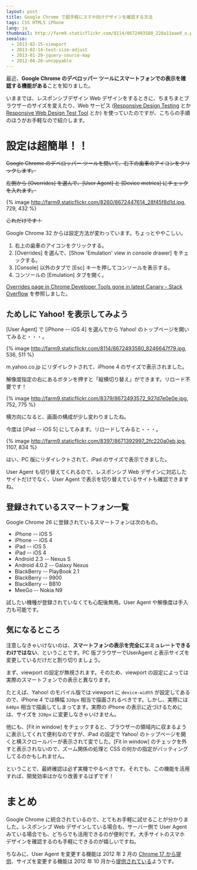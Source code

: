 ```yaml
---
layout: post
title: Google Chrome で超手軽にスマホ向けデザインを確認する方法
tags: CSS HTML5 iPhone
lang: ja
thumbnail: http://farm9.staticflickr.com/8114/8672493580_228a11eae0_o.png
seealso:
  - 2013-02-15-viewport
  - 2013-02-14-text-size-adjust
  - 2013-01-29-jquery-source-map
  - 2012-04-20-uncopyable
---
```

最近、**Google Chrome のデベロッパー ツールにスマートフォンでの表示を確認する機能がある**ことを知りました。

いままでは、レスポンシブデザイン Web デザインをするときに、ちまちまとブラウザーのサイズを変えたり、Web サービス ([Responsive Design Testing](http://mattkersley.com/responsive/) とか [Responsive Web Design Test Tool](http://designmodo.com/responsive-test/) とか) を使っていたのですが、こちらの手順のほうがお手軽なので紹介します。


設定は超簡単！！
================

<s>Google Chrome のデベロッパー ツールを開いて、右下の歯車のアイコンをクリックします。</s>

<s>左側から [Overrides] を選んで、[User Agent] と [Device metrics] にチェックを入れます。</s>

{% image http://farm9.staticflickr.com/8260/8672447614_28f45f8d1d.jpg, 729, 432 %}

<s>これだけです！</s>

Google Chrome 32 からは設定方法が変わっています。ちょっとややこしい。

  1. 右上の歯車のアイコンをクリックする。
  2. [Overrides] を選んで、[Show 'Emulation' view in console drawer] をチェックする。
  3. [Console] 以外のタブで [Esc] キーを押してコンソールを表示する。
  4. コンソールの [Emulation] タブを開く。

[Overrides page in Chrome Developer Tools gone in latest Canary - Stack Overflow](http://stackoverflow.com/questions/19496393/overrides-page-in-chrome-developer-tools-gone-in-latest-canary) を参照しました。


ためしに Yahoo! を表示してみよう
--------------------------------

[User Agent] で [iPhone -- iOS 4] を選んでから Yahoo! のトップページを開いてみると・・・。

{% image http://farm9.staticflickr.com/8114/8672493580_8246647f79.jpg, 536, 511 %}

m.yahoo.co.jp にリダイレクトされて、iPhone 4 のサイズで表示されました。

解像度指定の右にあるボタンを押すと「縦横切り替え」ができます。リロード不要です！

{% image http://farm9.staticflickr.com/8379/8672493572_927d7e0e0e.jpg, 752, 775 %}

横方向になると、画面の構成が少し変わりましたね。

今度は [iPad -- iOS 5] にしてみます。リロードしてみると・・・。

{% image http://farm9.staticflickr.com/8397/8671392997_2fc220a0eb.jpg, 1107, 834 %}

はい、PC 版にリダイレクトされて、iPad のサイズで表示できました。

User Agent も切り替えてくれるので、レスポンシブ Web デザインに対応したサイトだけでなく、User Agent で表示を切り替えているサイトも確認できますね。


登録されているスマートフォン一覧
--------------------------------

Google Chrome 26 に登録されているスマートフォンは次のもの。

  * iPhone -- iOS 5
  * iPhone -- iOS 4
  * iPad -- iOS 5
  * iPad -- iOS 4
  * Android 2.3 -- Nexus S
  * Android 4.0.2 -- Galaxy Nexus
  * BlackBerry -- PlayBook 2.1
  * BlackBerry -- 9900
  * BlackBerry -- BB10
  * MeeGo -- Nokia N9

試したい機種が登録されていなくても心配後無用。User Agent や解像度は手入力も可能です。


気になるところ
--------------

注意しなきゃいけないのは、**スマートフォンの表示を完全にエミュレートできるわけではない**、ということです。PC 版ブラウザーでUserAgent と表示サイズを変更しているだけだと割り切りましょう。

まず、viewport の設定が無視されます。そのため、viewport の設定によっては実際のスマートフォンでの表示と異なります。

たとえば、Yahoo! のモバイル版では viewport に `device-width` が設定してあるので、iPhone 4 では横幅 `320px` 相当で描画されるべきです。しかし、実際には `640px` 相当で描画してしまってます。実際の iPhone の表示に近づけるためには、サイズを `320px` に変更しなきゃいけません。

他にも、[Fit in window] をチェックすると、ブラウザーの領域内に収まるように表示してくれて便利なのですが、iPad の設定で Yahoo! のトップページを開くと横スクロールバーが表示されて変でした。[Fit in window] のチェックを外すと表示されないので、ズーム関係の処理と CSS の何かの指定がバッティングしてるのかもしれません。

ということで、最終確認は必ず実機でやるべきです。それでも、この機能を活用すれば、開発効率はかなり改善するはずです！


まとめ
======

Google Chrome に統合されているので、とてもお手軽に試せることが分かりました。レスポンシブ Web デザインしている場合も、サーバー側で User Agent みている場合でも、どちらでも活用できるのが便利です。大手サイトのスマホ デザインを確認するのも手軽にできるのが嬉しいですね。

ちなみに、User Agent を変更する機能は 2012 年 2 月の [Chrome 17 から提供](http://googlesystem.blogspot.jp/2011/12/changing-user-agent-new-google-chrome.html)、サイズを変更する機能は 2012 年 10 月から[提供されている](http://blog.chromium.org/2012/10/do-more-with-chrome-developer-tools.html)ようです。

